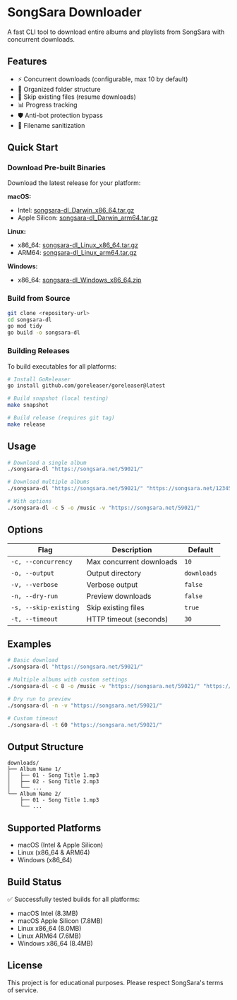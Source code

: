 # SongSara Downloader

A fast CLI tool to download entire albums and playlists from SongSara with concurrent downloads.

## Features

- ⚡ Concurrent downloads (configurable, max 10 by default)
- 📁 Organized folder structure
- 🔄 Skip existing files (resume downloads)
- 📊 Progress tracking
- 🛡️ Anti-bot protection bypass
- 🧹 Filename sanitization

## Quick Start

### Download Pre-built Binaries

Download the latest release for your platform:

**macOS:**
- Intel: [songsara-dl_Darwin_x86_64.tar.gz](https://github.com/yourusername/songsara-dl/releases/latest/download/songsara-dl_Darwin_x86_64.tar.gz)
- Apple Silicon: [songsara-dl_Darwin_arm64.tar.gz](https://github.com/yourusername/songsara-dl/releases/latest/download/songsara-dl_Darwin_arm64.tar.gz)

**Linux:**
- x86_64: [songsara-dl_Linux_x86_64.tar.gz](https://github.com/yourusername/songsara-dl/releases/latest/download/songsara-dl_Linux_x86_64.tar.gz)
- ARM64: [songsara-dl_Linux_arm64.tar.gz](https://github.com/yourusername/songsara-dl/releases/latest/download/songsara-dl_Linux_arm64.tar.gz)

**Windows:**
- x86_64: [songsara-dl_Windows_x86_64.zip](https://github.com/yourusername/songsara-dl/releases/latest/download/songsara-dl_Windows_x86_64.zip)

### Build from Source

```bash
git clone <repository-url>
cd songsara-dl
go mod tidy
go build -o songsara-dl
```

### Building Releases

To build executables for all platforms:

```bash
# Install GoReleaser
go install github.com/goreleaser/goreleaser@latest

# Build snapshot (local testing)
make snapshot

# Build release (requires git tag)
make release
```

## Usage

```bash
# Download a single album
./songsara-dl "https://songsara.net/59021/"

# Download multiple albums
./songsara-dl "https://songsara.net/59021/" "https://songsara.net/12345/"

# With options
./songsara-dl -c 5 -o /music -v "https://songsara.net/59021/"
```

## Options

| Flag | Description | Default |
|------|-------------|---------|
| `-c, --concurrency` | Max concurrent downloads | `10` |
| `-o, --output` | Output directory | `downloads` |
| `-v, --verbose` | Verbose output | `false` |
| `-n, --dry-run` | Preview downloads | `false` |
| `-s, --skip-existing` | Skip existing files | `true` |
| `-t, --timeout` | HTTP timeout (seconds) | `30` |

## Examples

```bash
# Basic download
./songsara-dl "https://songsara.net/59021/"

# Multiple albums with custom settings
./songsara-dl -c 8 -o /music -v "https://songsara.net/59021/" "https://songsara.net/12345/"

# Dry run to preview
./songsara-dl -n -v "https://songsara.net/59021/"

# Custom timeout
./songsara-dl -t 60 "https://songsara.net/59021/"
```

## Output Structure

```
downloads/
├── Album Name 1/
│   ├── 01 - Song Title 1.mp3
│   ├── 02 - Song Title 2.mp3
│   └── ...
└── Album Name 2/
    ├── 01 - Song Title 1.mp3
    └── ...
```

## Supported Platforms

- macOS (Intel & Apple Silicon)
- Linux (x86_64 & ARM64)
- Windows (x86_64)

## Build Status

✅ Successfully tested builds for all platforms:
- macOS Intel (8.3MB)
- macOS Apple Silicon (7.8MB)
- Linux x86_64 (8.0MB)
- Linux ARM64 (7.6MB)
- Windows x86_64 (8.4MB)

## License

This project is for educational purposes. Please respect SongSara's terms of service. 